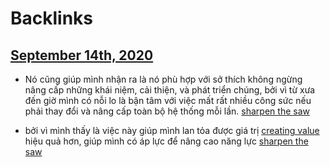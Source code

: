 
# Backlinks
## [September 14th, 2020](<September 14th, 2020.md>)
- Nó cũng giúp mình nhận ra là nó phù hợp với sở thích không ngừng nâng cấp những khái niệm, cải thiện, và phát triển chúng, bởi vì từ xưa đến giờ mình có nỗi lo là bận tâm với việc mất rất nhiều công sức nếu phải thay đổi và nâng cấp toàn bộ hệ thống mỗi lần. [sharpen the saw](<sharpen the saw.md>)

- bởi vì mình thấy là việc này giúp mình lan tỏa được giá trị [creating value](<creating value.md>) hiệu quả hơn, giúp mình có áp lực để nâng cao năng lực [sharpen the saw](<sharpen the saw.md>)

